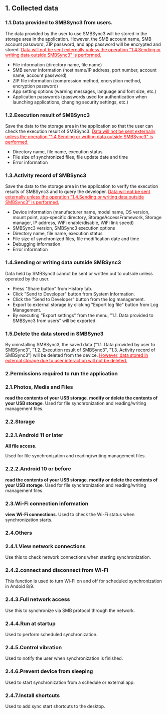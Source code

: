 ## 1. Collected data
### 1.1.Data provided to SMBSync3 from users.

The data provided by the user to use SMBSync3 will be stored in the storage area in the application.
However, the SMB account name, SMB account password, ZIP password, and app password will be encrypted and stored.
<span style="color: red;"><u>Data will not be sent externally unless the operation "1.4.Sending or writing data outside SMBSync3" is performed.</u></span>

- File information (directory name, file name)
- SMB server information (host name/IP address, port number, account name, account password)
- ZIP file information (compression method, encryption method, encryption password)
- App setting options (warning messages, language and font size, etc.)
- Application passwords (passwords used for authentication when launching applications, changing security settings, etc.)

### 1.2.Execution result of SMBSync3

Save the data to the storage area in the application so that the user can check the execution result of SMBSync3.
<span style="color: red;"><u>Data will not be sent externally unless the operation "1.4.Sending or writing data outside SMBSync3" is performed.</u></span>

- Directory name, file name, execution status
- File size of synchronized files, file update date and time
- Error information

### 1.3.Activity record of SMBSync3

Save the data to the storage area in the application to verify the execution results of SMBSync3 and to query the developer.
<span style="color: red;"><u>Data will not be sent externally unless the operation "1.4.Sending or writing data outside SMBSync3" is performed.</u></span>

- Device information (manufacturer name, model name, OS version, mount point, app-specific directory, StorageAccessFramework, Storage manager, IP address, WiFi enable/disable, WiFi link speed)
- SMBSync3 version, SMBSync3 execution options
- Directory name, file name, execution status
- File size of synchronized files, file modification date and time
- Debugging information
- Error information

### 1.4.Sending or writing data outside SMBSync3

Data held by SMBSync3 cannot be sent or written out to outside unless operated by the user.

- Press "Share button" from History tab.
- Click "Send to Developer" button from System Information.
- Click the "Send to Developer" button from the log management.
- Export to external storage by clicking "Export log file" button from Log Management.
- By executing "Export settings" from the menu, "1.1. Data provided to SMBSync3 from users" will be exported.

### 1.5.Delete the data stored in SMBSync3

By uninstalling SMBSync3, the saved data ("1.1. Data provided by user to SMBSync3", "1.2. Execution result of SMBSync3", "1.3. Activity record of SMBSync3") will be deleted from the device.
<span style="color: red;"><u>However, data stored in external storage due to user interaction will not be deleted.</u></span>

### 2.Permissions required to run the application

### 2.1.Photos, Media and Files
**read the contents of your USB storage**.
**modify or delete the contents of your USB storage**.
Used for file synchronization and reading/writing management files.

### 2.2.Storage

### 2.2.1.Android 11 or later
**All file access**.

Used for file synchronization and reading/writing management files.

### 2.2.2.Android 10 or before
**read the contents of your USB storage**.
**modify or delete the contents of your USB storage**.
Used for file synchronization and reading/writing management files.

### 2.3.Wi-Fi connection information
**view Wi-Fi connections**.
Used to check the Wi-Fi status when synchronization starts.

### 2.4.Others
### 2.4.1.View network connections
Use this to check network connections when starting synchronization.
### 2.4.2.connect and disconnect from Wi-Fi
This function is used to turn Wi-Fi on and off for scheduled synchronization in Andoid 8/9.
### 2.4.3.Full network access
Use this to synchronize via SMB protocol through the network.
### 2.4.4.Run at startup
Used to perform scheduled synchronization.
### 2.4.5.Control vibration
Used to notify the user when synchronization is finished.
### 2.4.6.Prevent device from sleeping
Used to start synchronization from a schedule or external app.
### 2.4.7.Install shortcuts
Used to add sync start shortcuts to the desktop.
